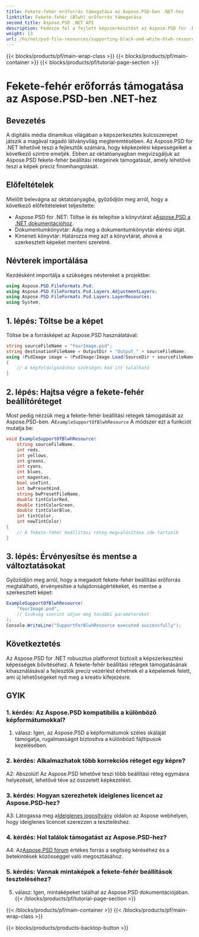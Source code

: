 ```yaml
---
title: Fekete-fehér erőforrás támogatása az Aspose.PSD-ben .NET-hez
linktitle: Fekete-fehér (Blwh) erőforrás támogatása
second_title: Aspose.PSD .NET API
description: Fedezze fel a fejlett képszerkesztést az Aspose.PSD for .NET segítségével. Tanulja meg a fekete-fehér beállítási rétegek elsajátítását a képelemek pontos vezérléséhez.
weight: 13
url: /hu/net/psd-file-resources/supporting-black-and-white-blwh-resource/
---
```


{{< blocks/products/pf/main-wrap-class >}}
{{< blocks/products/pf/main-container >}}
{{< blocks/products/pf/tutorial-page-section >}}

# Fekete-fehér erőforrás támogatása az Aspose.PSD-ben .NET-hez

## Bevezetés
A digitális média dinamikus világában a képszerkesztés kulcsszerepet játszik a magával ragadó látványvilág megteremtésében. Az Aspose.PSD for .NET lehetővé teszi a fejlesztők számára, hogy képkezelési képességeiket a következő szintre emeljék. Ebben az oktatóanyagban megvizsgáljuk az Aspose.PSD fekete-fehér beállítási rétegeinek támogatását, amely lehetővé teszi a képek precíz finomhangolását.
## Előfeltételek
Mielőtt belevágna az oktatóanyagba, győződjön meg arról, hogy a következő előfeltételeket teljesítette:
- Aspose.PSD for .NET: Töltse le és telepítse a könyvtárat a[Aspose.PSD a .NET dokumentációhoz](https://reference.aspose.com/psd/net/).
- Dokumentumkönyvtár: Adja meg a dokumentumkönyvtár elérési útját.
- Kimeneti könyvtár: Határozza meg azt a könyvtárat, ahová a szerkesztett képeket menteni szeretné.
## Névterek importálása
Kezdésként importálja a szükséges névtereket a projektbe:
```csharp
using Aspose.PSD.FileFormats.Psd;
using Aspose.PSD.FileFormats.Psd.Layers.AdjustmentLayers;
using Aspose.PSD.FileFormats.Psd.Layers.LayerResources;
using System;
```
## 1. lépés: Töltse be a képet
Töltse be a forrásképet az Aspose.PSD használatával:
```csharp
string sourceFileName = "YourImage.psd";
string destinationFileName = OutputDir + "Output_" + sourceFileName;
using (PsdImage image = (PsdImage)Image.Load(SourceDir + sourceFileName))
{
    // A képfeldolgozáshoz szükséges kód itt található
}
```
## 2. lépés: Hajtsa végre a fekete-fehér beállítóréteget
 Most pedig nézzük meg a fekete-fehér beállítási rétegek támogatását az Aspose.PSD-ben. A`ExampleSupportOfBlwhResource` A módszer ezt a funkciót mutatja be:
```csharp
void ExampleSupportOfBlwhResource(
    string sourceFileName,
    int reds,
    int yellows,
    int greens,
    int cyans,
    int blues,
    int magentas,
    bool useTint,
    int bwPresetKind,
    string bwPresetFileName,
    double tintColorRed,
    double tintColorGreen,
    double tintColorBlue,
    int tintColor,
    int newTintColor)
{
    // A fekete-fehér beállítási réteg megvalósítása ide tartozik
}
```
## 3. lépés: Érvényesítse és mentse a változtatásokat
Győződjön meg arról, hogy a megadott fekete-fehér beállítási erőforrás megtalálható, érvényesítse a tulajdonságértékeket, és mentse a szerkesztett képet:
```csharp
ExampleSupportOfBlwhResource(
    "YourImage.psd",
    // Szükség szerint adjon meg további paramétereket
);
Console.WriteLine("SupportForBlwhResource executed successfully");
```
## Következtetés

Az Aspose.PSD for .NET robusztus platformot biztosít a képszerkesztési képességek bővítéséhez. A fekete-fehér beállítási rétegek támogatásának kihasználásával a fejlesztők precíz vezérlést érhetnek el a képelemek felett, ami új lehetőségeket nyit meg a kreatív kifejezésre.

## GYIK

### 1. kérdés: Az Aspose.PSD kompatibilis a különböző képformátumokkal?

1. válasz: Igen, az Aspose.PSD a képformátumok széles skáláját támogatja, rugalmasságot biztosítva a különböző fájltípusok kezelésében.

### 2. kérdés: Alkalmazhatok több korrekciós réteget egy képre?

A2: Abszolút! Az Aspose.PSD lehetővé teszi több beállítási réteg egymásra helyezését, lehetővé téve az összetett képkezelést.

### 3. kérdés: Hogyan szerezhetek ideiglenes licencet az Aspose.PSD-hez?

 A3: Látogassa meg a[Ideiglenes jogosítvány](https://purchase.aspose.com/temporary-license/) oldalon az Aspose webhelyen, hogy ideiglenes licencet szerezzen a teszteléshez.

### 4. kérdés: Hol találok támogatást az Aspose.PSD-hez?

 A4: Az[Aspose.PSD fórum](https://forum.aspose.com/c/psd/34) értékes forrás a segítség kéréséhez és a betekintések közösséggel való megosztásához.

### 5. kérdés: Vannak mintaképek a fekete-fehér beállítások teszteléséhez?

5. válasz: Igen, mintaképeket találhat az Aspose.PSD dokumentációjában.
{{< /blocks/products/pf/tutorial-page-section >}}

{{< /blocks/products/pf/main-container >}}
{{< /blocks/products/pf/main-wrap-class >}}

{{< blocks/products/products-backtop-button >}}
